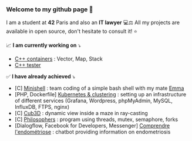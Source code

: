 ### Welcome to my github page 👋

I am a student at __42__ Paris and also an __IT lawyer__ 💻⚖️ 
All my projects are available in open source, don't hesitate to consult it! ⭐️ 

📈 __I am currently working on__ ⤵️
- [C++ containers](https://github.com/JehanneDussert/ft_containers) : Vector, Map, Stack
- [C++ tester](https://github.com/JehanneDussert/ft_containers_test)

✅ __I have already achieved__ ⤵️
- [C] [Minishell](https://github.com/JehanneDussert/minishell) : team coding of a simple bash shell with my mate [Emma](https://github.com/ede-banv)
- [PHP, Dockerfile] [Kubernetes & clustering](https://github.com/JehanneDussert/ft_services) : setting up an infrastructure of different services (Grafana, Wordpress, phpMyAdmin, MySQL, InfluxDB, FTPS, nginx)
- [C] [Cub3D](https://github.com/JehanneDussert/Cub3D) : dynamic view inside a maze in ray-casting
- [C] [Philosophers](https://github.com/JehanneDussert/philosophers) : program using threads, mutex, semaphore, forks
- [Dialogflow, Facebook for Developers, Messenger] [Comprendre l'endométriose](https://www.facebook.com/comprendrelendo) : chatbot providing information on endometriosis
